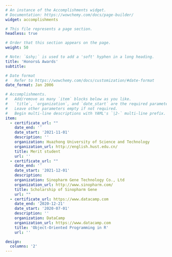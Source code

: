 ```yaml
---
# An instance of the Accomplishments widget.
# Documentation: https://wowchemy.com/docs/page-builder/
widget: accomplishments

# This file represents a page section.
headless: true

# Order that this section appears on the page.
weight: 50

# Note: `&shy;` is used to add a 'soft' hyphen in a long heading.
title: 'Honors& Awards'
subtitle:

# Date format
#   Refer to https://wowchemy.com/docs/customization/#date-format
date_format: Jan 2006

# Accomplishments.
#   Add/remove as many `item` blocks below as you like.
#   `title`, `organization`, and `date_start` are the required parameters.
#   Leave other parameters empty if not required.
#   Begin multi-line descriptions with YAML's `|2-` multi-line prefix.
item:
  - certificate_url: ""
    date_end: ''
    date_start: '2021-11-01'
    description: ''
    organization: Huazhong University of Science and Technology
    organization_url: http://english.hust.edu.cn/
    title: Merit student
    url: ''
  - certificate_url: ""
    date_end: ''
    date_start: '2021-12-01'
    description: 
    organization: Sinopharm Gene Technology Co., Ltd
    organization_url: http://www.sinopharm.com/
    title: Scholarship of Sinopharm Gene 
    url: ""
  - certificate_url: https://www.datacamp.com
    date_end: '2020-12-21'
    date_start: '2020-07-01'
    description: ''
    organization: DataCamp
    organization_url: https://www.datacamp.com
    title: 'Object-Oriented Programming in R'
    url: ''

design:
  columns: '2'
---
```

